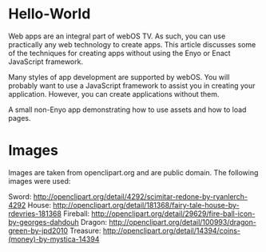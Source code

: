 Hello-World
===========

Web apps are an integral part of webOS TV. As such, you can use practically any web technology to create apps. This article discusses some of the techniques for creating apps without using the Enyo or Enact JavaScript framework.

Many styles of app development are supported by webOS. You will probably want to use a JavaScript framework to assist you in creating your application. However, you can create applications without them.

A small non-Enyo app demonstrating how to use assets and how to load pages.

Images
======

Images are taken from openclipart.org and are public domain. The following images were used:

Sword: http://openclipart.org/detail/4292/scimitar-redone-by-ryanlerch-4292
House: http://openclipart.org/detail/181368/fairy-tale-house-by-rdevries-181368
Fireball: http://openclipart.org/detail/29629/fire-ball-icon-by-georges-dahdouh
Dragon: http://openclipart.org/detail/100993/dragon-green-by-jpd2010
Treasure: http://openclipart.org/detail/14394/coins-(money)-by-mystica-14394
